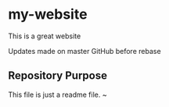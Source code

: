 # my-website

This is a great website

Updates made on master GitHub before rebase

## Repository Purpose

This file is just a readme file.
~